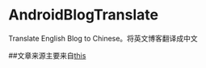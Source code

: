# AndroidBlogTranslate
Translate English Blog to Chinese。将英文博客翻译成中文

##文章来源主要来自[this](http://androidweekly.net/)
